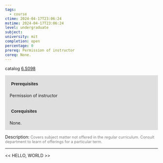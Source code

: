 ```yaml
---
tags:
  - course
ctime: 2024-04-17T23:06:24
mstime: 2024-04-17T23:06:24
level: undergraduate
subject: 
university: mit
completion: open
percentage: 0
prereq: Permission of instructor
coreq: None.
---
```


catalog [6.S098](http://student.mit.edu/catalog/m6e.html#6.S098)

<span style="display: block; padding: 15px; background-color: rgb(100, 100, 100, 0.2);"><font id="m_prereq3520_0" style="display: block; font-family: Arial, sans-serif; font-weight: bold; padding: 5px">Prerequisites</font><br><span id="prereq3520_0">Permission of instructor</span></span>
<span style="display: block; padding: 15px; background-color: rgb(100, 100, 100, 0.2);"><font id="m_coreq3520_0" style="display: block; font-family: Arial, sans-serif; font-weight: bold; padding: 5px">Corequisites</font><br><span id="coreq3520_0">None.</span></span>

<font style="">Description:</font>
<font style="color: grey; font-size: 0.8rem;">Covers subject matter not offered in the regular curriculum. Consult department to learn of offerings for a particular term.</font>



---

<< HELLO, WORLD >>
